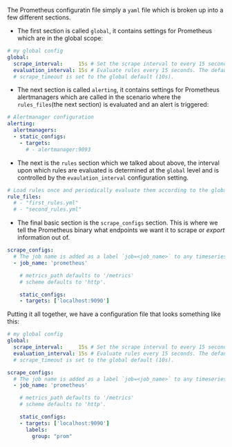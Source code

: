 The Prometheus configuratin file simply a `yaml` file which is broken up into a few different sections.

* The first section is called `global`, it contains settings for Prometheus which are in the global scope:

```yaml
# my global config
global:
  scrape_interval:     15s # Set the scrape interval to every 15 seconds. Default is every 1 minute.
  evaluation_interval: 15s # Evaluate rules every 15 seconds. The default is every 1 minute.
  # scrape_timeout is set to the global default (10s).
```

* The next section is called `alerting`, it contains settings for Prometheus alertmanagers which are called in the 
scenario where the `rules_files`(the next section) is evaluated and an alert is triggered:

```yaml
# Alertmanager configuration
alerting:
  alertmanagers:
  - static_configs:
    - targets:
      # - alertmanager:9093
``` 

* The next is the `rules` section which we talked about above, the interval upon which rules are evaluated is determined
at the `global` level and is controlled by the `evaulation_interval` configuration setting.

```yaml
# Load rules once and periodically evaluate them according to the global 'evaluation_interval'.
rule_files:
  # - "first_rules.yml"
  # - "second_rules.yml"
```

* The final basic section is the `scrape_configs` section. This is where we tell the Prometheus binary what endpoints we
want it to scrape or _export_ information out of.

```yaml
scrape_configs:
  # The job name is added as a label `job=<job_name>` to any timeseries scraped from this config.
  - job_name: 'prometheus'

    # metrics_path defaults to '/metrics'
    # scheme defaults to 'http'.

    static_configs:
    - targets: ['localhost:9090']
```

Putting it all together, we have a configuration file that looks something like this:

```yaml
# my global config
global:
  scrape_interval:     15s # Set the scrape interval to every 15 seconds. Default is every 1 minute.
  evaluation_interval: 15s # Evaluate rules every 15 seconds. The default is every 1 minute.
  # scrape_timeout is set to the global default (10s).

scrape_configs:
  # The job name is added as a label `job=<job_name>` to any timeseries scraped from this config.
  - job_name: 'prometheus'

    # metrics_path defaults to '/metrics'
    # scheme defaults to 'http'.

    static_configs:
    - targets: ['localhost:9090']
      labels:
        group: "prom"
```
